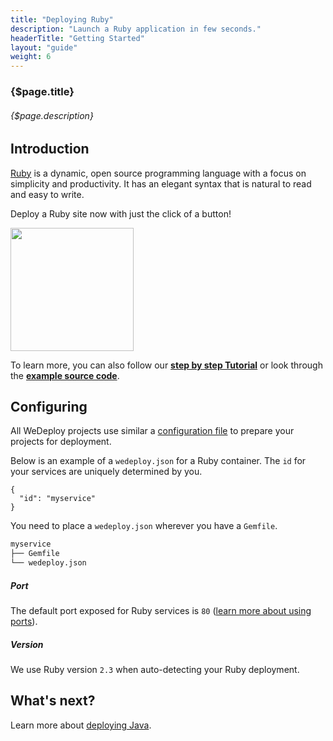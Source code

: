 ```yaml
---
title: "Deploying Ruby"
description: "Launch a Ruby application in few seconds."
headerTitle: "Getting Started"
layout: "guide"
weight: 6
---
```


### {$page.title}

###### {$page.description}

<article id="1">

## Introduction

[Ruby](https://www.ruby-lang.org) is a dynamic, open source programming language with a focus on simplicity and productivity. It has an elegant syntax that is natural to read and easy to write.

Deploy a Ruby site now with just the click of a button!

<a href="https://console.wedeploy.com/deploy?repo=https://github.com/wedeploy-examples/ruby-example" target="_blank">
  <img style="width:197px;" src="https://cdn.wedeploy.com/images/deploy.svg">
</a>

To learn more, you can also follow our **[step by step Tutorial](/tutorials/ruby/)** or look through the **[example source code](https://github.com/wedeploy-examples/ruby-example)**.

</article>

<article id="2">

## Configuring

<aside>

All WeDeploy projects use similar a [configuration file](/docs/configure/the-wedeployjson/) to prepare your projects for deployment.

</aside>

Below is an example of a `wedeploy.json` for a Ruby container. The `id` for your services are uniquely determined by you.

```application/json
{
  "id": "myservice"
}
```

You need to place a `wedeploy.json` wherever you have a `Gemfile`.

```xml
myservice
├── Gemfile
└── wedeploy.json
```

##### Port

The default port exposed for Ruby services is `80` ([learn more about using ports](/docs/configure/the-wedeployjson/#port)).

##### Version

We use Ruby version `2.3` when auto-detecting your Ruby deployment.

</article>

## What's next?

Learn more about [deploying Java](/docs/getting-started/deploying-java/).